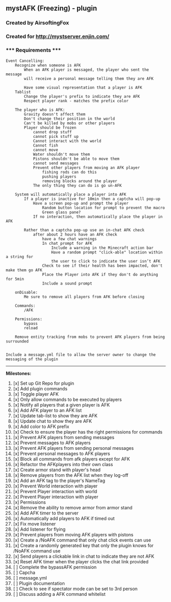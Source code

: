 ## mystAFK (Freezing) - plugin
### Created by AirsoftingFox
### Created for http://mystserver.enjin.com/

### *** Requirements ***
	Event Cancelling:
		Recognize when someone is AFK
			When an AFK player is messaged, the player who sent the message
			will receive a personal message telling them they are AFK
			
			Have some visual representation that a player is AFK
		Tablist
			Change the player's prefix to indicate they are AFK
			Respect player rank - matches the prefix color
			
		The player who is AFK:
			Gravity doesn't affect them
			Don't change their position in the world
			Can't be killed by mobs or other players
			Player should be frozen 
				cannot drop stuff
				cannot pick stuff up
				Cannot interact with the world
				Cannot fish
				cannot move
				Water shouldn't move them
				Pistons shouldn't be able to move them
				cannot send messages
				Prevent other players from moving an AFK player
					fishing rods can do this
					pushing players
					removing blocks around the player
				The only thing they can do is go un-AFK
				
		System will automatically place a player into AFK
			If a player is inactive for 10min then a captcha will pop-up
				Have a screen pop-up and prompt the player
					Random button location for prompt to prevent the macro
					Green glass pane?
				If no interaction, then automatically place the player in AFK
		
			Rather than a captcha pop-up use an in-chat AFK check
				after about 2 hours have an AFK check
					have a few chat warnings
					In chat prompt for AFK
						Include a warning in the Minecraft action bar
						Have a random prompt "click-able" location within a string for
						the user to click to indicate the user isn’t AFK
					Check to see if their health has been impacted, don't make them go AFK
					Place the Player into AFK if they don't do anything for 5min
					Include a sound prompt
		
		onDisable:
			Me sure to remove all players from AFK before closing 
		
		Commands:
			/AFK
			
		Permissions:
			bypass
			reload
		
		Remove entity tracking from mobs to prevent AFK players from being surrounded
			
				
	Include a message.yml file to allow the server owner to change the messaging of the plugin

<hr />

<p><strong>Milestones:</strong></p>
<ol>
<li>[x] Set up Git Repo for plugin</li>
<li>[x] Add plugin commands</li>
<li>[x] Toggle player AFK</li>
<li>[x] Only allow commands to be executed by players</li>
<li>[x] Notify all players that a given player is AFK</li>
<li>[x] Add AFK player to an AFK list</li>
<li>[x] Update tab-list to show they are AFK</li>
<li>[x] Update chat to show they are AFK</li>
<li>[x] Add color to AFK prefix</li>
<li>[x] Check to ensure the player has the right permissions for commands</li>
<li>[x] Prevent AFK players from sending messages</li>
<li>[x] Prevent messages to AFK players</li>
<li>[x] Prevent AFK players from sending personal messages</li>
<li>[x] Prevent personal messages to AFK players</li>
<li>[x] Block all commands from afk players except for AFK</li>
<li>[x] Refactor the AFKplayers into their own class</li>
<li>[x] Create armor stand with player's head</li>
<li>[x] Remove players from the AFK list when they log-off
<li>[x] Add an AFK tag to the player's NameTag</li>
<li>[x] Prevent World interaction with player</li>
<li>[x] Prevent Player interaction with world</li>
<li>[x] Prevent Player interaction with player</li>
<li>[x] Permissions</li>
<li>[x] Remove the ability to remove armor from armor stand</li>
<li>[x] Add AFK timer to the server</li>
<li>[x] Automatically add players to AFK if timed out</li>
<li>[x] Fix move listener
<li>[x] Add listener for flying
<li>[x] Prevent players from moving AFK players with pistons
<li>[x] Create a /NoAFK command that only chat click events can use</li>
<li>[x] Create a randomly generated key that only the plugin knows for /NoAFK command use</li>
<li>[x] Send players a clickable link in chat to indicate they are not AFK</li>
<li>[x] Reset AFK timer when the player clicks the chat link provided</li>
<li>[ ] Complete the bypassAFK permission</li>
<li>[ ] Capcha</li>
<li>[ ] message.yml</li>
<li>[ ] Plugin documentation</li>
<li>[ ] Check to see if spectator mode can be set to 3rd person</li>
<li>[ ] Discuss adding a AFK command whitelist</li>
</ol>